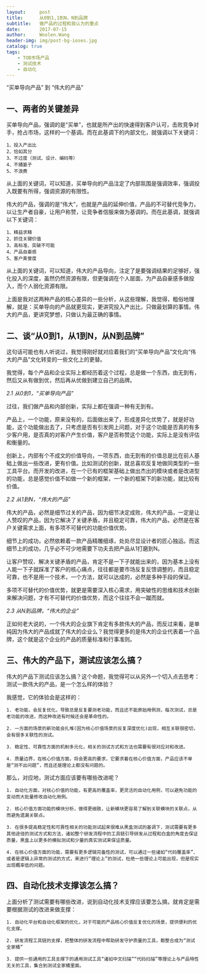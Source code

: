 ```yaml
---
layout:     post
title:      从0到1,1到N，N到品牌
subtitle:   做产品的过程和我认为的重点
date:       2017-07-15
author:     Woolen.Wang
header-img: img/post-bg-ioses.jpg
catalog: true
tags:
    - TOB市场产品
    - 测试技术
    - 自动化
---
```


“买单导向产品” 到 “伟大的产品”

一、两者的关键差异
---------------

 
买单导向产品，强调的是“买单”，也就是所产出的快速得到客户认可，击败竞争对手，抢占市场，这样的一个基调。而在此基调下的内部文化，就强调以下关键词：

    1、投入产出比
    2、恰如其分
    3、不过度（测试、设计、编码等）
    4、不捅篓子
    5、不浪费
    
从上面的关键词，可以知道，买单导向的产品注定了内部氛围是强调效率，强调投入既要有所得，强调资源的有限性。


伟大的产品，强调的是“伟大”，也就是产品的延伸价值，产品的不可替代竞争力，以让生产者自豪，让用户称赞，让竞争者信服来做为基调的。而在此基调，就强调以下关键词：

    1、精益求精
    2、抓住关键价值
    3、高标准、突破不可能
    4、产品自豪感
    5、客户美誉度

从上面的关键词，可以知道，伟大的产品导向，注定了是要强调结果的足够好，强化投入的深度，虽然仍然资源有限，但更强调在个人层面，为产品自豪感多做投入，而个人弱化资源有限。

上面是我对这两种产品的核心差异的一些分析，从这些理解，我觉得，粗俗地理解，就是：买单导向的产品就更现实，更讲究投入产出比，只做最划算的事情。伟大的产品，更讲究梦想，只做认为最正确的事情。

二、谈“从0到1，从1到N，从N到品牌”
---------------
    
这句话可能也有人听说过，我觉得刚好就对应着我们的“买单导向产品”文化向“伟大的产品”文化转变的一些文化上的更替。

我觉得，每个产品和企业实际上都经历着这个过程，总是做一个东西，由无到有，然后又从有做到优，然后再从优做到建立自己的品牌。

*2.1 从0到1，“买单导向产品”*

过往，我们做产品和内部创新，实际上都在强调一种有无到有。

产品上，一个功能，原来没有的，后面做出来了，形成差异化优势了，就是好功能，这个功能做出去了，只考虑是否有引发网上问题，对于这个功能是否真的有多少客户用，是否真的对客户产生价值，客户是否称赞这个功能，实际上是没有评估和衡量的。

创新上，内部有个不成文的价值导向，一项东西，由无到有的价值总是比在前人基础上做出一些改进，更有价值。比如测试的创新，就总喜欢反复地做同类型的一些工具平台。而开发的改进，在一个已有的框架基础上做出杰出的模块或者是改进型的功能，总是感觉价值不如做一个新的框架，一个新的框架下的新功能，就比较有价值。

*2.2 从1到N，“伟大的产品”*
 
伟大的产品，必然是细节过关的产品，因为细节决定成败，伟大的产品，一定是让人赞叹的产品，因为它解决了关键矛盾，并且稳定可靠，伟大的产品，必然是在客户关键需求上面，有多项不可替代的功能价值优势。

细节上的成功，必然依赖着一款产品精雕细琢，处处尽显设计者的匠心独运。而这细节上的成功，几乎必不可少地需要下功夫去把产品从1打磨到N。

让客户赞叹、解决关键矛盾的产品，肯定不是一下子就能出来的，因为基本上没有人能一下子就踩准了客户的核心痛点，往往都是要市场反复反馈调整的，而且稳定可靠，也不是用一个技术，一个方法，就可以达成的，必然是多种手段的保证。

多项不可替代的价值优势，就更是需要深入核心需求，用突破性的思维和技术创新来解决问题，才有不可替代的价值优势，而这个往往不会一蹴而就。

*2.3 从N到品牌，“伟大的企业”*

正如何老大说的，一个伟大的企业旗下肯定有多款伟大的产品，而反过来看，是单纯因为伟大的产品成就了伟大的企业么？我觉得更多的是伟大的企业代表着一个品牌，这个就是这个企业的产品的质量标准和行事准则。

三、伟大的产品下，测试应该怎么搞？
---------------

伟大的产品下测试应该怎么搞？这个命题，我觉得可以从另外一个切入点去思考：测试一款伟大的产品，是一个怎么样的体验？

我感觉，它的体验会是这样的：

    1. 老功能，会反复优化，导致总是反复要测老功能，而且还不能原始用例测，每次测试，总是老功能的改进，而这种改进有时候还会是革命性的。

    2. 一方面的场景的新功能会扎堆(因为核心价值场景的反复深度优化)出现，相互关联很密切，会有很多关联性的测试。

    3. 稳定性、可靠性方面的机制多元化，相关的测试方式和方法也需要有很对应对和改进。

    4. 质量边界，在核心价值方面，将会更高的要求，它要求着在核心价值方面，产品应该不单是“测不出问题”，而且还是理论上都没有问题的。

那么，对应地，测试方面应该要有哪些改进呢？

    1. 自动化方面，对核心价值的功能，有更高的覆盖率，更灵活的自动化用例，可以避免功能的变动而大批量修改自动化用例。

    2. 核心价值方面功能的模块分析，做得更细致，让新模块更容易了解到关联模块的关联点，从而避免遗漏关联点。

    3. 在很多提高稳定性和可靠性相关的功能测试起来很难从黑盒测试的基调下，测试需要有更多其他途径的测试方式和方法，诸如整个研发流程中的工具链引导研发从过程和白盒的角度去保证质量，黑盒上以更多的模拟测试和少量的真实测试来保证质量。

    4. 在核心价值方面的功能，需要有更多逻辑完备性的测试，可以通过一些诸如“代码覆盖率”、或者是逻辑上异常的测试的方式，来进行“理论上”的测试，杜绝一些理论上可能出现，但是现实出现概率低的问题。

四、自动化技术支撑该怎么搞？
---------------

上面分析了测试需要有哪些改进，说到自动化技术支撑应该要怎么搞，就肯定是需要根据测试的改进来做支撑：

    1. 自动化平台和自动化框架的优化，对于可能的产品核心价值反复优化的场景，提供便利的优化支撑。

    2. 研发流程工具链的支撑，把整体的研发流程中帮助研发守护质量的工具，都整合成为“测试全家桶”
    
    3. 提供一些通用的工具支撑下的通用测试工具“诸如中文扫描”“代码扫描”等理论上与产品特性无关的工具，集合到测试全家桶里面。